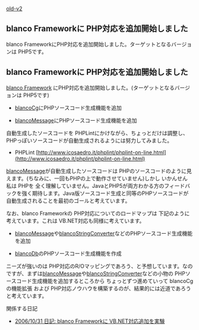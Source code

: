 [old-v2](ig061107-orig.html)

## blanco Frameworkに PHP対応を追加開始しました

blanco FrameworkにPHP対応を追加開始しました。ターゲットとなるバージョンは PHP5です。


## blanco Frameworkに PHP対応を追加開始しました

[blanco Framework](https://www.igapyon.jp/blanco/blanco.ja.html) にPHP対応を追加開始しました。(ターゲットとなるバージョンは PHP5です)

* [blancoCg](https://www.igapyon.jp/blanco/blancocg.html)にPHPソースコード生成機能を追加
  
* [blancoMessage](https://www.igapyon.jp/blanco/blancomessage.html)にPHPソースコード生成機能を追加

自動生成したソースコードを PHPLintにかけながら、ちょっとだけは調整し、PHPっぽいソースコードが自動生成されるようには努力してみました。

* PHPLint
  [http://www.icosaedro.it/phplint/phplint-on-line.html](http://www.icosaedro.it/phplint/phplint-on-line.html)

[blancoMessage](https://www.igapyon.jp/blanco/blancomessage.html)が自動生成したソースコードは PHPのソースコードのように見えます。(ちなみに、一回もPHPの上で動作させていません)しかし いかんせん 私は PHPを 全く理解していません。JavaとPHP5が両方わかる方のフィードバックを強く期待します。Java版ソースコード生成と同等のPHPソースコードが自動生成されることを最初のゴールと考えています。

なお、blanco Frameworkの PHP対応についてのロードマップは 下記のように考えています。これは VB.NET対応も同様に考えています。

* [blancoMessage](https://www.igapyon.jp/blanco/blancomessage.html)や[blancoStringConverter](https://www.igapyon.jp/blanco/blancostringconverter.html)などのPHPソースコード生成機能を追加
  
* [blancoDb](https://www.igapyon.jp/blanco/blancodb.html)のPHPソースコード生成機能を作成

ニーズが強いのは PHP対応のR/Oマッピングであろう、と予想しています。なのですが、まずは[blancoMessage](https://www.igapyon.jp/blanco/blancomessage.html)や[blancoStringConverter](https://www.igapyon.jp/blanco/blancostringconverter.html)などの小物の
PHPソースコード生成機能を追加するところから ちょっとずつ進めていって blancoCgの機能拡張 および PHP対応ノウハウを構築するのが、結果的には近道であろうと考えています。

関係する日記

* [2006/10/31 日記: blanco Frameworkに VB.NET対応追加を実験](ig061031.html)